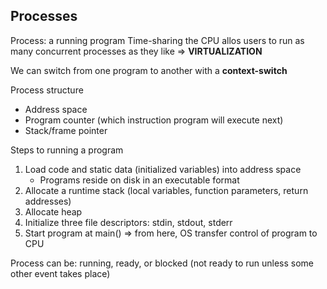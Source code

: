 ## Processes

Process: a running program
Time-sharing the CPU allos users to run as many concurrent processes as they like => **VIRTUALIZATION**

We can switch from one program to another with a **context-switch**

Process structure
- Address space
- Program counter (which instruction program will execute next)
- Stack/frame pointer

Steps to running a program
1. Load code and static data (initialized variables) into address space
    - Programs reside on disk in an executable format
2. Allocate a runtime stack (local variables, function parameters, return addresses)
3. Allocate heap
4. Initialize three file descriptors: stdin, stdout, stderr
5. Start program at main() => from here, OS transfer control of program to CPU

Process can be: running, ready, or blocked (not ready to run unless some other event takes place)
